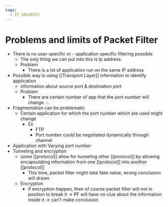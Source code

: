 ```yaml
---
tags:
  - IT_SECURITY
---
```


# Problems and limits of Packet Filter
* There is no user-specific or - application specific filtering possible
	* The only thing we can put into this is Ip address
	* Problem
		* There is a lot of application run on the same IP address
* Possible way is using [[Transport Layer]]  information to identify application
	* information about source port & destination port 
	* Problem
		* There are certain number of app that the port number will change .-.
* Fragmentation can be problematic
	* Certain application for which the port number which are used might change 
		* Ex
			* FTP
			* Port number could be negotiated dynamically through channel
* Application with Varying port number 
* Tunneling and encryption
	* some [[protocol]] allow for tunneling other [[protocol]] by allowing encapsulating information from one [[protocol]] into another [[protocol]]
		 * This time, packet filter might take fake value, wrong conclusion will drawn
	 * Encryption
		 * if encryption happen, then of course packet filter will not in position to break it -> PF will have no clue about the information inside it -> can't make conclusion